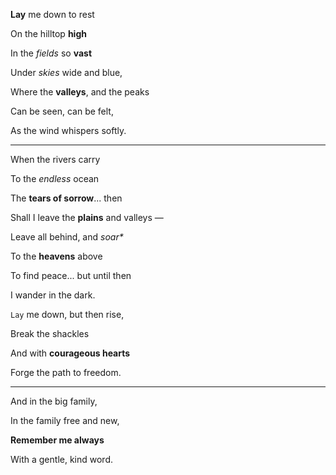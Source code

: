 **Lay** me down to rest

On the hilltop **high**

In the _fields_ so **vast**

Under _skies_ wide and blue,

Where the **valleys**, and the peaks

Can be seen, can be felt,

As the wind whispers softly.

---

When the rivers carry

To the _endless_ ocean

The **tears of sorrow**... then

Shall I leave the **plains** and valleys —

Leave all behind, and _soar*_

To the **heavens** above

To find peace... but until then

I wander in the dark.

`Lay` me down, but then rise,

Break the shackles

And with **courageous hearts**

Forge the path to freedom.

---

And in the big family,

In the family free and new,

**Remember me always**

With a gentle, kind word.
